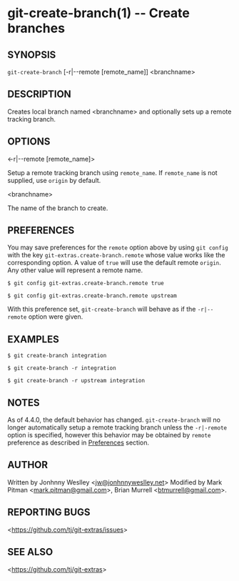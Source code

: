 git-create-branch(1) -- Create branches
=======================================

## SYNOPSIS

`git-create-branch` [-r|--remote [remote_name]] &lt;branchname&gt;

## DESCRIPTION

Creates local branch named &lt;branchname&gt; and optionally sets up a remote tracking branch.

## OPTIONS

&lt;-r|--remote [remote_name]&gt;

Setup a remote tracking branch using `remote_name`. If `remote_name` is not supplied, use `origin` by default.

&lt;branchname&gt;

The name of the branch to create.

## PREFERENCES

You may save preferences for the `remote` option above by using `git config` with the key `git-extras.create-branch.remote` whose value works like the corresponding option. A value of `true` will use the default remote `origin`. Any other value will represent a remote name.

    $ git config git-extras.create-branch.remote true

    $ git config git-extras.create-branch.remote upstream

With this preference set, `git-create-branch` will behave as if the `-r|--remote` option were given.

## EXAMPLES

    $ git create-branch integration

    $ git create-branch -r integration

    $ git create-branch -r upstream integration

## NOTES

As of 4.4.0, the default behavior has changed. `git-create-branch` will no longer automatically setup a remote tracking branch unless the `-r|-remote` option is specified, however this behavior may be obtained by `remote` preference as described in [Preferences](#PREFERENCES) section.

## AUTHOR

Written by Jonhnny Weslley &lt;<jw@jonhnnyweslley.net>&gt;
Modified by Mark Pitman &lt;<mark.pitman@gmail.com>&gt;, Brian Murrell &lt;<btmurrell@gmail.com>&gt;.

## REPORTING BUGS

&lt;<https://github.com/tj/git-extras/issues>&gt;

## SEE ALSO

&lt;<https://github.com/tj/git-extras>&gt;
